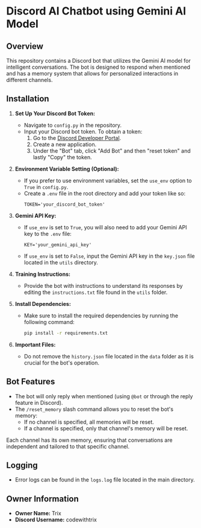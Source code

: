 # Discord AI Chatbot using Gemini AI Model

## Overview
This repository contains a Discord bot that utilizes the Gemini AI model for intelligent conversations. The bot is designed to respond when mentioned and has a memory system that allows for personalized interactions in different channels.

## Installation

1. **Set Up Your Discord Bot Token:**
   - Navigate to `config.py` in the repository.
   - Input your Discord bot token. To obtain a token:
     1. Go to the [Discord Developer Portal](https://discord.com/developers/applications).
     2. Create a new application.
     3. Under the "Bot" tab, click "Add Bot" and then "reset token" and lastly "Copy" the token.

2. **Environment Variable Setting (Optional):**
   - If you prefer to use environment variables, set the `use_env` option to `True` in `config.py`. 
   - Create a `.env` file in the root directory and add your token like so:
     ```
     TOKEN='your_discord_bot_token'
     ```

3. **Gemini API Key:**
   - If `use_env` is set to `True`, you will also need to add your Gemini API key to the `.env` file:
     ```
     KEY='your_gemini_api_key'
     ```
   - If `use_env` is set to `False`, input the Gemini API key in the `key.json` file located in the `utils` directory.

4. **Training Instructions:**
   - Provide the bot with instructions to understand its responses by editing the `instructions.txt` file found in the `utils` folder.

5. **Install Dependencies:**
   - Make sure to install the required dependencies by running the following command:
     ```bash
     pip install -r requirements.txt
     ```

6. **Important Files:**
   - Do not remove the `history.json` file located in the `data` folder as it is crucial for the bot's operation.

## Bot Features

- The bot will only reply when mentioned (using `@bot` or through the reply feature in Discord).
- The `/reset_memory` slash command allows you to reset the bot's memory:
  - If no channel is specified, all memories will be reset.
  - If a channel is specified, only that channel's memory will be reset.
  
Each channel has its own memory, ensuring that conversations are independent and tailored to that specific channel.

## Logging
- Error logs can be found in the `logs.log` file located in the main directory.

## Owner Information
- **Owner Name:** Trix
- **Discord Username:** codewithtrix

